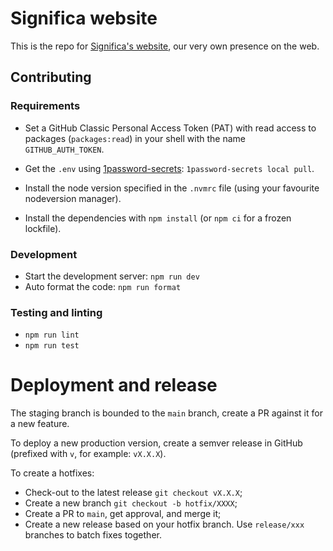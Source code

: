 # Significa website

This is the repo for [Significa's website](https://significa.co/), our very own presence on the web.

## Contributing

### Requirements

- Set a GitHub Classic Personal Access Token (PAT) with read access to packages (`packages:read`)
  in your shell with the name `GITHUB_AUTH_TOKEN`.

- Get the `.env` using [1password-secrets](https://github.com/significa/1password-secrets/):
  `1password-secrets local pull`.

- Install the node version specified in the `.nvmrc` file
  (using your favourite nodeversion manager).

- Install the dependencies with `npm install` (or `npm ci` for a frozen lockfile).

### Development

- Start the development server: `npm run dev`
- Auto format the code: `npm run format`

### Testing and linting

- `npm run lint`
- `npm run test`

# Deployment and release

The staging branch is bounded to the `main` branch, create a PR against it for a new feature.

To deploy a new production version, create a semver release in GitHub
(prefixed with `v`, for example: `vX.X.X`).

To create a hotfixes:

- Check-out to the latest release `git checkout vX.X.X`;
- Create a new branch `git checkout -b hotfix/XXXX`;
- Create a PR to `main`, get approval, and merge it;
- Create a new release based on your hotfix branch.
  Use `release/xxx` branches to batch fixes together.
